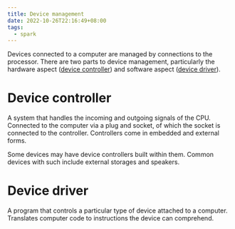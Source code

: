 ```yaml
---
title: Device management
date: 2022-10-26T22:16:49+08:00
tags:
  - spark
---
```


Devices connected to a computer are managed by connections to the processor. There are two parts to device management, particularly the hardware aspect ([device controller](#device-controller)) and software aspect ([device driver](#device-driver)).

# Device controller

A system that handles the incoming and outgoing signals of the CPU. Connected to the computer via a plug and socket, of which the socket is connected to the controller. Controllers come in embedded and external forms.

Some devices may have device controllers built within them. Common devices with such include external storages and speakers.

# Device driver

A program that controls a particular type of device attached to a computer. Translates computer code to instructions the device can comprehend.
